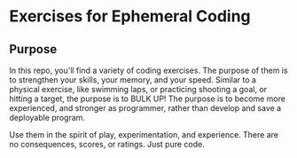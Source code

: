 # Exercises for Ephemeral Coding

## Purpose 

In this repo, you'll find a variety of coding exercises. The purpose of them is to strengthen your skills, your memory, and your speed. Similar to a physical exercise, like swimming laps, or practicing shooting a goal, or hitting a target, the purpose is to BULK UP! The purpose is to become more experienced, and stronger as programmer, rather than develop and save a deployable program. 

Use them in the spirit of play, experimentation, and experience. There are no consequences, scores, or ratings. Just pure code.  
